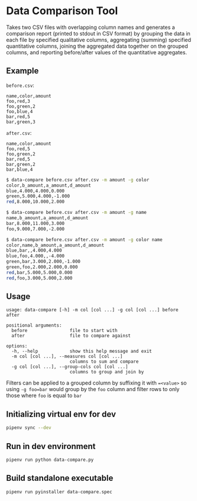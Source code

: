 # Data Comparison Tool

Takes two CSV files with overlapping column names and generates a comparison report (printed to stdout in CSV format) by grouping the data in each file by specified qualitative columns, aggregating (summing) specified quantitative columns, joining the aggregated data together on the grouped columns, and reporting before/after values of the quantitative aggregates.

## Example

`before.csv`:

```csv
name,color,amount
foo,red,3
foo,green,2
foo,blue,4
bar,red,5
bar,green,3
```

`after.csv`:

```csv
name,color,amount
foo,red,5
foo,green,2
bar,red,5
bar,green,2
bar,blue,4
```

```sh
$ data-compare before.csv after.csv -m amount -g color
color,b_amount,a_amount,d_amount
blue,4.000,4.000,0.000
green,5.000,4.000,-1.000
red,8.000,10.000,2.000
```

```sh
$ data-compare before.csv after.csv -m amount -g name
name,b_amount,a_amount,d_amount
bar,8.000,11.000,3.000
foo,9.000,7.000,-2.000
```

```sh
$ data-compare before.csv after.csv -m amount -g color name
color,name,b_amount,a_amount,d_amount
blue,bar,,4.000,4.000
blue,foo,4.000,,-4.000
green,bar,3.000,2.000,-1.000
green,foo,2.000,2.000,0.000
red,bar,5.000,5.000,0.000
red,foo,3.000,5.000,2.000
```

## Usage

```
usage: data-compare [-h] -m col [col ...] -g col [col ...] before after

positional arguments:
  before                file to start with
  after                 file to compare against

options:
  -h, --help            show this help message and exit
  -m col [col ...], --measures col [col ...]
                        columns to sum and compare
  -g col [col ...], --group-cols col [col ...]
                        columns to group and join by
```

Filters can be applied to a grouped column by suffixing it with `=<value>` so using `-g foo=bar` would group by the `foo` column and filter rows to only those where `foo` is equal to `bar`

## Initializing virtual env for dev

```sh
pipenv sync --dev
```

## Run in dev environment

```sh
pipenv run python data-compare.py
```

## Build standalone executable

```sh
pipenv run pyinstaller data-compare.spec
```
